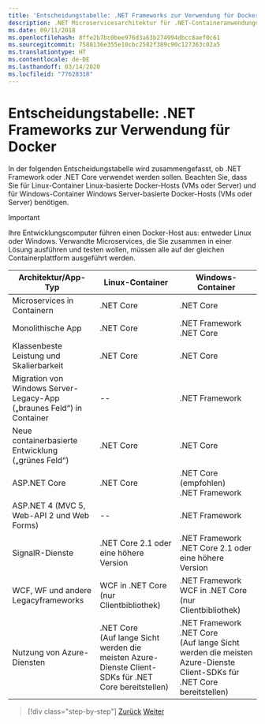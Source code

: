 ```yaml
---
title: 'Entscheidungstabelle: .NET Frameworks zur Verwendung für Docker'
description: .NET Microservicesarchitektur für .NET-Containeranwendungen | Entscheidungstabelle, .NET Frameworks zur Verwendung für Docker
ms.date: 09/11/2018
ms.openlocfilehash: 8ffe2b7bc0bee976d3a63b274994dbcc8aef0c61
ms.sourcegitcommit: 7588136e355e10cbc2582f389c90c127363c02a5
ms.translationtype: HT
ms.contentlocale: de-DE
ms.lasthandoff: 03/14/2020
ms.locfileid: "77628318"
---
```

# <a name="decision-table-net-frameworks-to-use-for-docker"></a>Entscheidungstabelle: .NET Frameworks zur Verwendung für Docker

In der folgenden Entscheidungstabelle wird zusammengefasst, ob .NET Framework oder .NET Core verwendet werden sollen. Beachten Sie, dass Sie für Linux-Container Linux-basierte Docker-Hosts (VMs oder Server) und für Windows-Container Windows Server-basierte Docker-Hosts (VMs oder Server) benötigen.

> [!IMPORTANT]
> Ihre Entwicklungscomputer führen einen Docker-Host aus: entweder Linux oder Windows. Verwandte Microservices, die Sie zusammen in einer Lösung ausführen und testen wollen, müssen alle auf der gleichen Containerplattform ausgeführt werden.

| Architektur/App-Typ | Linux-Container | Windows-Container |
|-------------------------|------------------|--------------------|
| Microservices in Containern | .NET Core | .NET Core |
| Monolithische App | .NET Core | .NET Framework <br/> .NET Core |
| Klassenbeste Leistung und Skalierbarkeit | .NET Core | .NET Core |
| Migration von Windows Server-Legacy-App („braunes Feld“) in Container | -- | .NET Framework |
| Neue containerbasierte Entwicklung („grünes Feld“) | .NET Core | .NET Core |
| ASP.NET Core | .NET Core | .NET Core (empfohlen) <br/> .NET Framework |
| ASP.NET 4 (MVC 5, Web-API 2 und Web Forms) | -- | .NET Framework |
| SignalR-Dienste | .NET Core 2.1 oder eine höhere Version | .NET Framework <br/> .NET Core 2.1 oder eine höhere Version |
| WCF, WF und andere Legacyframeworks | WCF in .NET Core (nur Clientbibliothek) | .NET Framework <br/> WCF in .NET Core (nur Clientbibliothek) |
| Nutzung von Azure-Diensten | .NET Core <br/> (Auf lange Sicht werden die meisten Azure-Dienste Client-SDKs für .NET Core bereitstellen) | .NET Framework <br/> .NET Core <br/> (Auf lange Sicht werden die meisten Azure-Dienste Client-SDKs für .NET Core bereitstellen) |

>[!div class="step-by-step"]
>[Zurück](net-framework-container-scenarios.md)
>[Weiter](net-container-os-targets.md)
